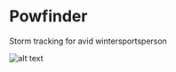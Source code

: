 # Powfinder
Storm tracking for avid wintersportsperson

![alt text](https://github.com/timparkyn/Powfinder-beta/blob/master/powfinder.png)
